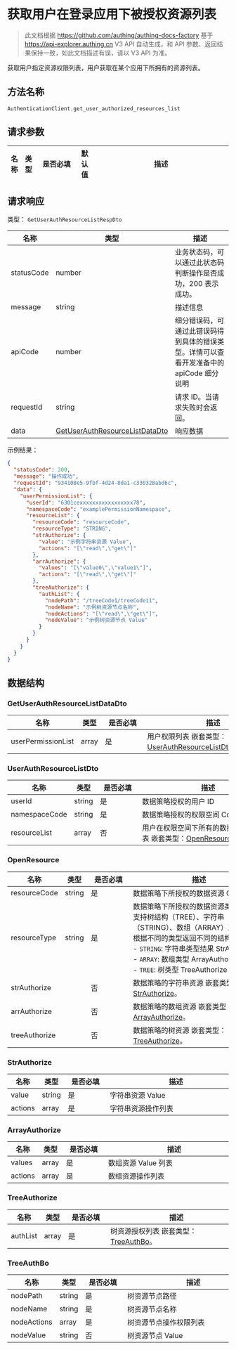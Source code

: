 # 获取用户在登录应用下被授权资源列表

<!--
  警告⚠️：
  不要直接修改该文档，
  https://github.com/Authing/authing-docs-factory
  使用该项目进行生成
-->

<LastUpdated />

> 此文档根据 https://github.com/authing/authing-docs-factory 基于 https://api-explorer.authing.cn V3 API 自动生成，和 API 参数、返回结果保持一致，如此文档描述有误，请以 V3 API 为准。


获取用户指定资源权限列表，用户获取在某个应用下所拥有的资源列表。

## 方法名称

`AuthenticationClient.get_user_authorized_resources_list`

## 请求参数

| 名称 | 类型 | <div style="width:80px">是否必填</div> | 默认值 | <div style="width:300px">描述</div> | <div style="width:200px"></div>示例值</div> |
| ---- | ---- | ---- | ---- | ---- | ---- |




## 请求响应

类型： `GetUserAuthResourceListRespDto`

| 名称 | 类型 | 描述 |
| ---- | ---- | ---- |
| statusCode | number | 业务状态码，可以通过此状态码判断操作是否成功，200 表示成功。 |
| message | string | 描述信息 |
| apiCode | number | 细分错误码，可通过此错误码得到具体的错误类型。详情可以查看开发准备中的 apiCode 细分说明 |
| requestId | string | 请求 ID。当请求失败时会返回。 |
| data | <a href="#GetUserAuthResourceListDataDto">GetUserAuthResourceListDataDto</a> | 响应数据 |



示例结果：

```json
{
  "statusCode": 200,
  "message": "操作成功",
  "requestId": "934108e5-9fbf-4d24-8da1-c330328abd6c",
  "data": {
    "userPermissionList": {
      "userId": "6301cexxxxxxxxxxxxxxxxx78",
      "namespaceCode": "examplePermissionNamespace",
      "resourceList": {
        "resourceCode": "resourceCode",
        "resourceType": "STRING",
        "strAuthorize": {
          "value": "示例字符串资源 Value",
          "actions": "[\"read\",\"get\"]"
        },
        "arrAuthorize": {
          "values": "[\"value0\",\"value1\"]",
          "actions": "[\"read\",\"get\"]"
        },
        "treeAuthorize": {
          "authList": {
            "nodePath": "/treeCode1/treeCode11",
            "nodeName": "示例树资源节点名称",
            "nodeActions": "[\"read\",\"get\"]",
            "nodeValue": "示例树资源节点 Value"
          }
        }
      }
    }
  }
}
```

## 数据结构


### <a id="GetUserAuthResourceListDataDto"></a> GetUserAuthResourceListDataDto

| 名称 | 类型 | <div style="width:80px">是否必填</div> | <div style="width:300px">描述</div> | <div style="width:200px">示例值</div> |
| ---- |  ---- | ---- | ---- | ---- |
| userPermissionList | array | 是 | 用户权限列表 嵌套类型：<a href="#UserAuthResourceListDto">UserAuthResourceListDto</a>。  |  |


### <a id="UserAuthResourceListDto"></a> UserAuthResourceListDto

| 名称 | 类型 | <div style="width:80px">是否必填</div> | <div style="width:300px">描述</div> | <div style="width:200px">示例值</div> |
| ---- |  ---- | ---- | ---- | ---- |
| userId | string | 是 | 数据策略授权的用户 ID   |  `6301cexxxxxxxxxxxxxxxxx78` |
| namespaceCode | string | 是 | 数据策略授权的权限空间 Code   |  `examplePermissionNamespace` |
| resourceList | array | 否 | 用户在权限空间下所有的数据策略资源列表 嵌套类型：<a href="#OpenResource">OpenResource</a>。  |  |


### <a id="OpenResource"></a> OpenResource

| 名称 | 类型 | <div style="width:80px">是否必填</div> | <div style="width:300px">描述</div> | <div style="width:200px">示例值</div> |
| ---- |  ---- | ---- | ---- | ---- |
| resourceCode | string | 是 | 数据策略下所授权的数据资源 Code   |  `resourceCode` |
| resourceType | string | 是 | 数据策略下所授权的数据资源类型，目前支持树结构（TREE）、字符串（STRING）、数组（ARRAY）三种类型，根据不同的类型返回不同的结构。<br>- `STRING`: 字符串类型结果 StrAuthorize<br>- `ARRAY`: 数组类型 ArrayAuthorize<br>- `TREE`: 树类型 TreeAuthorize    | TREE |
| strAuthorize |  | 否 | 数据策略的字符串资源 嵌套类型：<a href="#StrAuthorize">StrAuthorize</a>。  |  |
| arrAuthorize |  | 否 | 数据策略的数组资源 嵌套类型：<a href="#ArrayAuthorize">ArrayAuthorize</a>。  |  |
| treeAuthorize |  | 否 | 数据策略的树资源 嵌套类型：<a href="#TreeAuthorize">TreeAuthorize</a>。  |  |


### <a id="StrAuthorize"></a> StrAuthorize

| 名称 | 类型 | <div style="width:80px">是否必填</div> | <div style="width:300px">描述</div> | <div style="width:200px">示例值</div> |
| ---- |  ---- | ---- | ---- | ---- |
| value | string | 是 | 字符串资源 Value   |  `示例字符串资源 Value` |
| actions | array | 是 | 字符串资源操作列表   |  `["read","get"]` |


### <a id="ArrayAuthorize"></a> ArrayAuthorize

| 名称 | 类型 | <div style="width:80px">是否必填</div> | <div style="width:300px">描述</div> | <div style="width:200px">示例值</div> |
| ---- |  ---- | ---- | ---- | ---- |
| values | array | 是 | 数组资源 Value 列表   |  `["value0","value1"]` |
| actions | array | 是 | 数组资源操作列表   |  `["read","get"]` |


### <a id="TreeAuthorize"></a> TreeAuthorize

| 名称 | 类型 | <div style="width:80px">是否必填</div> | <div style="width:300px">描述</div> | <div style="width:200px">示例值</div> |
| ---- |  ---- | ---- | ---- | ---- |
| authList | array | 是 | 树资源授权列表 嵌套类型：<a href="#TreeAuthBo">TreeAuthBo</a>。  |  |


### <a id="TreeAuthBo"></a> TreeAuthBo

| 名称 | 类型 | <div style="width:80px">是否必填</div> | <div style="width:300px">描述</div> | <div style="width:200px">示例值</div> |
| ---- |  ---- | ---- | ---- | ---- |
| nodePath | string | 是 | 树资源节点路径   |  `/treeCode1/treeCode11` |
| nodeName | string | 是 | 树资源节点名称   |  `示例树资源节点名称` |
| nodeActions | array | 是 | 树资源节点操作权限列表   |  `["read","get"]` |
| nodeValue | string | 否 | 树资源节点 Value   |  `示例树资源节点 Value` |


